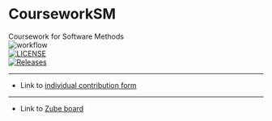 # CourseworkSM
Coursework for Software Methods  
![workflow](https://github.com/MiguelGarHer/CourseworkSM/actions/workflows/main.yml/badge.svg)  
[![LICENSE](https://img.shields.io/github/license/MiguelGarHer/CourseworkSM.svg?style=flat-square)](https://github.com/MiguelGarHer/CourseworkSM/blob/master/LICENSE)  
[![Releases](https://img.shields.io/github/release/MiguelGarHer/CourseworkSM/all.svg?style=flat-square)](https://github.com/MiguelGarHer/CourseworkSM/releases)  

------
- Link to [individual contribution form](https://livenapierac-my.sharepoint.com/:x:/g/personal/40484424_live_napier_ac_uk/ETE6ozWVpZhMrV9-tmBCmGMB9ji4FbKaI5WMBySQ_LFYIA?e=UiCxP2)

------
- Link to [Zube board](https://zube.io/sem-coursework-4/coursework/w/workspace-1/kanban)